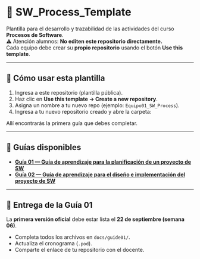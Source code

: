 # 📘 SW_Process_Template

Plantilla para el desarrollo y trazabilidad de las actividades del curso **Procesos de Software**.  
⚠️ Atención alumnos: **No editen este repositorio directamente.**  
Cada equipo debe crear su **propio repositorio** usando el botón **Use this template**.

---

## 🚀 Cómo usar esta plantilla

1. Ingresa a este repositorio (plantilla pública).  
2. Haz clic en **Use this template → Create a new repository**.  
3. Asigna un nombre a tu nuevo repo (ejemplo: `Equipo01_SW_Process`).  
4. Ingresa a tu nuevo repositorio creado y abre la carpeta:  

Allí encontrarás la primera guía que debes completar.

---

## 📂 Guías disponibles

- **[Guía 01 — Guía de aprendizaje para la planificación de un proyecto de SW](docs/guide01)**  
- **[Guía 02 — Guía de aprendizaje para el diseño e implementación del proyecto de SW](docs/guide02)**

---

## 📅 Entrega de la Guía 01

La **primera versión oficial** debe estar lista el **22 de septiembre (semana 06)**.  
- Completa todos los archivos en `docs/guide01/`.  
- Actualiza el cronograma (`.pod`).  
- Comparte el enlace de tu repositorio con el docente.

